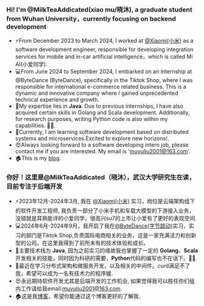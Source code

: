 ### Hi! I'm @MilkTeaAddicated(xiao mu/晓沐), a graduate student from Wuhan University，currently focusing on backend development

- ⚡From December 2023 to March 2024, I worked at [@Xiaomi(小米)](https://www.mi.com/) as a software development engineer, responsible for developing integration services for mobile and in-car artificial intelligence，which is called Mi AI(小爱同学).
- 💻From June 2024 to September 2024, I embarked on an internship at @ByteDance (ByteDance), specifically in the Tiktok Shop, where I was responsible for international e-commerce related business. This is a dynamic and innovative company where I gained unprecedented technical experience and growth.
- 🌱My expertise lies in **Java**. Due to previous internships, I have also acquired certain skills in Golang and Scala development. Additionally, for research purposes, writing Python code is also within my capabilities. 🙋‍♀️.
- 🚀Currently, I am learning software development based on distributed systems and microservices.Excited to explore new horizons!.
- 😍Always looking forward to a software developing intern job, please contact me if you are interested. My email is 'muyuliu2001@163.com'.
- 🏠This is my [blog](https://milkteaaddicted.github.io/).

### 你好！这里是@MilkTeaAddicated（晓沐），武汉大学研究生在读，目前专注于后端开发

- ⚡2023年12月-2024年3月, 我在 [@Xiaomi(小米)](https://www.mi.com/) 实习，岗位是云端架构组下的软件开发工程师, 我负责一部分了小米手机和车载大模型的下游接入业务，没错就是耳熟能详的小爱同学，很高兴su7的上市让小爱有了更好的表现空间.
- 💻2024年6月-2024年9月，我开启了我在[@ByteDance(字节跳动)](https://github.com/bytedance)实习，实习的部门是Tiktok Shop,负责国际电商相关的业务，这是一家充满活力和创新型的公司，在这里我得到了前所未有的技术体验和成长。
- 🌱主要技术栈为 **Java**, 因为之前实习的缘故我也掌握了一定的 **Golang**、**Scala**开发相关的技能，同时因为科研的需要，**Python**代码的编写也不在话下。🙋‍♀️.
- 🚀最近在学习分布式架构和微服务开发，以及相关的中间件。curd满足不了我，希望可以成为一名有技术力的程序媛.
- 😍永远期待软件开发尤其是后端开发的工作机会, 如果觉得我可以胜任你们组内工作请给我email:muyuliu2001@163.com.
- 🏠这是我[博客](https://milkteaaddicted.github.io/)，希望你能通过这个博客更好的了解我.

